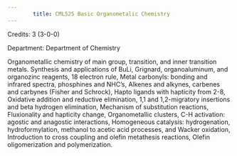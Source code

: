 ```yaml
---
        title: CML525 Basic Organometalic Chemistry
---
```

Credits: 3 (3-0-0)

Department: Department of Chemistry

Organometallic chemistry of main group, transition, and inner transition metals. Synthesis and applications of BuLi, Grignard, organoaluminum, and organozinc reagents, 18 electron rule, Metal carbonyls: bonding and infrared spectra, phosphines and NHC’s, Alkenes and alkynes, carbenes and carbynes (Fisher and Schrock), Hapto ligands with hapticity from 2-8, Oxidative addition and reductive elimination, 1,1 and 1,2-migratory insertions and beta hydrogen elimination, Mechanism of substitution reactions, Fluxionality and hapticity change, Organometallic clusters, C-H activation: agostic and anagostic interactions, Homogeneous catalysis: hydrogenation, hydroformylation, methanol to acetic acid processes, and Wacker oxidation, Introduction to cross coupling and olefin metathesis reactions, Olefin oligomerization and polymerization.